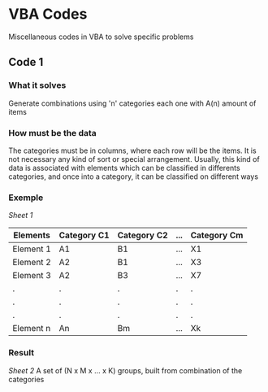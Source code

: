# VBA Codes

Miscellaneous codes in VBA to solve specific problems

## Code 1
### What it solves
Generate combinations using 'n' categories each one with A(n) amount of items
### How must be the data
The categories must be in columns, where each row will be the items. It is not necessary any kind of sort or special arrangement.
Usually, this kind of data is associated with elements which can be classified in differents categories, and once into a category, it can be classified on different ways

### Exemple
_Sheet 1_

| Elements  | Category C1 | Category C2 | ... | Category Cm |
|-----------|-------------|-------------|-----|-------------|
| Element 1 |      A1     |      B1     | ... |      X1     |
| Element 2 |      A2     |      B1     | ... |      X3     |
| Element 3 |      A2     |      B3     | ... |      X7     |
|     .     |      .      |      .      | .   |      .      |
|     .     |      .      |      .      |  .  |      .      |
|     .     |      .      |      .      |   . |      .      |
| Element n |      An     |      Bm     | ... |      Xk     |


### Result
_Sheet 2_
A set of (N x M x ... x K) groups, built from combination of the categories
